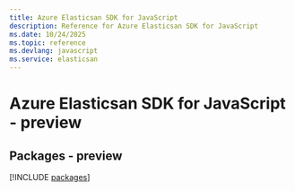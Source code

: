 ```yaml
---
title: Azure Elasticsan SDK for JavaScript
description: Reference for Azure Elasticsan SDK for JavaScript
ms.date: 10/24/2025
ms.topic: reference
ms.devlang: javascript
ms.service: elasticsan
---
```

# Azure Elasticsan SDK for JavaScript - preview
## Packages - preview
[!INCLUDE [packages](elasticsan-index.md)]